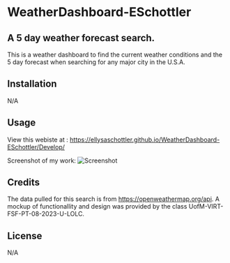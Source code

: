 # WeatherDashboard-ESchottler

## A 5 day weather forecast search.

This is a weather dashboard to find the current weather conditions and the 5 day forecast when searching for any major city in the U.S.A.



## Installation

N/A

## Usage
View this webiste at :  https://ellysaschottler.github.io/WeatherDashboard-ESchottler/Develop/

Screenshot of my work: ![Screenshot](/images/weather-dashboard.png)

## Credits

The data pulled for this search is from  https://openweathermap.org/api.  A mockup of functionallity and design was provided by the class UofM-VIRT-FSF-PT-08-2023-U-LOLC.

## License

N/A
